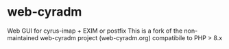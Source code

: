 # web-cyradm
Web GUI for cyrus-imap + EXIM or postfix
This is a fork of the non-maintained web-cyradm project (web-cyradm.org) compatibile to PHP > 8.x
